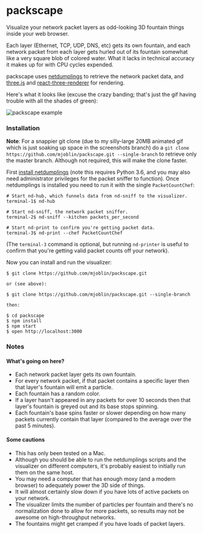packscape
=========

Visualize your network packet layers as odd-looking 3D fountain things inside
your web browser.

Each layer (Ethernet, TCP, UDP, DNS, etc) gets its own fountain, and each
network packet from each layer gets hurled out of its fountain somewhat like a
very square blob of colored water. What it lacks in technical accuracy it makes
up for with CPU cycles expended.

packscape uses [netdumplings](https://github.com/mjoblin/netdumplings) to
retrieve the network packet data, and
[three.js](https://github.com/mrdoob/three.js) and
[react-three-renderer](https://github.com/toxicFork/react-three-renderer) for
rendering.

Here's what it looks like (excuse the crazy banding; that's just the gif having
trouble with all the shades of green):

![packscape example](/../screenshots/screenshots/packscape.gif?raw=true "packscape example")

### Installation

**Note**: For a snappier git clone (due to my silly-large 20MB animated gif
which is just soaking up space in the screenshots branch) do a
`git clone https://github.com/mjoblin/packscape.git --single-branch` to
retrieve only the master branch.  Although not required, this will make the
clone faster.

First
[install netdumplings](https://netdumplings.readthedocs.io) (note this requires
Python 3.6, and you may also need administrator privileges for the packet
sniffer to function). Once netdumplings is installed you need to run it with
the single `PacketCountChef`:

```
# Start nd-hub, which funnels data from nd-sniff to the visualizer.
terminal-1$ nd-hub

# Start nd-sniff, the network packet sniffer.
terminal-2$ nd-sniff --kitchen packets_per_second

# Start nd-print to confirm you're getting packet data.
terminal-3$ nd-print --chef PacketCountChef
```

(The `terminal-3` command is optional, but running `nd-printer` is useful to
confirm that you're getting valid packet counts off your network).

Now you can install and run the visualizer:

```
$ git clone https://github.com/mjoblin/packscape.git

or (see above):

$ git clone https://github.com/mjoblin/packscape.git --single-branch

then:

$ cd packscape
$ npm install
$ npm start
$ open http://localhost:3000
```

### Notes

#### What's going on here?

* Each network packet layer gets its own fountain.
* For every network packet, if that packet contains a specific layer then that
  layer's fountain will emit a particle.
* Each fountain has a random color.
* If a layer hasn't appeared in any packets for over 10 seconds then that
  layer's fountain is greyed out and its base stops spinning.
* Each fountain's base spins faster or slower depending on how many packets
  currently contain that layer (compared to the average over the past 5
  minutes).

#### Some cautions

* This has only been tested on a Mac.
* Although you should be able to run the netdumplings scripts and the
  visualizer on different computers, it's probably easiest to initially run
  them on the same host.
* You may need a computer that has enough moxy (and a modern browser) to
  adequately power the 3D side of things.
* It will almost certainly slow down if you have lots of active packets on your
  network.
* The visualizer limits the number of particles per fountain and there's no
  normalization done to allow for more packets, so results may not be awesome
  on high-throughput networks.
* The fountains might get cramped if you have loads of packet layers.

